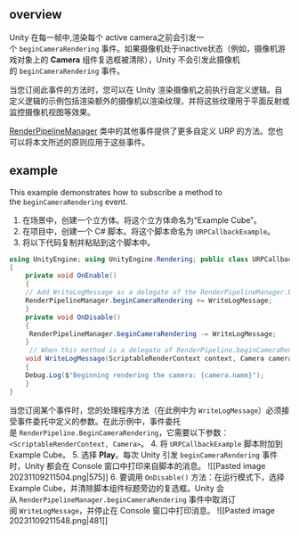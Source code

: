 ## overview
Unity 在每一帧中,渲染每个 active camera之前会引发一个 `beginCameraRendering` 事件。如果摄像机处于inactive状态（例如，摄像机游戏对象上的 **Camera** 组件复选框被清除），Unity 不会引发此摄像机的 `beginCameraRendering` 事件。

当您订阅此事件的方法时，您可以在 Unity 渲染摄像机之前执行自定义逻辑。自定义逻辑的示例包括渲染额外的摄像机以渲染纹理，并将这些纹理用于平面反射或监控摄像机视图等效果。

[RenderPipelineManager](https://docs.unity3d.com/ScriptReference/Rendering.RenderPipelineManager.html) 类中的其他事件提供了更多自定义 URP 的方法。您也可以将本文所述的原则应用于这些事件。
## example
This example demonstrates how to subscribe a method to the `beginCameraRendering` event.
1. 在场景中，创建一个立方体。将这个立方体命名为“Example Cube”。
2. 在项目中，创建一个 C# 脚本。将这个脚本命名为 `URPCallbackExample`。
3. 将以下代码复制并粘贴到这个脚本中。
```csharp
using UnityEngine; using UnityEngine.Rendering; public class URPCallbackExample : MonoBehaviour 
{ 
	private void OnEnable() 
	{ 
	// Add WriteLogMessage as a delegate of the RenderPipelineManager.beginCameraRendering event 
	RenderPipelineManager.beginCameraRendering += WriteLogMessage; 
	} 
	private void OnDisable() 
	{
	 RenderPipelineManager.beginCameraRendering -= WriteLogMessage; 
	} 
	 // When this method is a delegate of RenderPipeline.beginCameraRendering event, Unity calls this method every time it raises the beginCameraRendering event 
	void WriteLogMessage(ScriptableRenderContext context, Camera camera) 
	{
	Debug.Log($"Beginning rendering the camera: {camera.name}"); 
	} 
}
```
当您订阅某个事件时，您的处理程序方法（在此例中为 `WriteLogMessage`）必须接受事件委托中定义的参数。在此示例中，事件委托是 `RenderPipeline.BeginCameraRendering`，它需要以下参数：`<ScriptableRenderContext, Camera>`。
4. 将 `URPCallbackExample` 脚本附加到 Example Cube。
5. 选择 **Play**。每次 Unity 引发 `beginCameraRendering` 事件时，Unity 都会在 Console 窗口中打印来自脚本的消息。
![[Pasted image 20231109211504.png|575]]
6. 要调用 `OnDisable()` 方法：在运行模式下，选择 Example Cube，并清除脚本组件标题旁边的复选框。Unity 会从 `RenderPipelineManager.beginCameraRendering` 事件中取消订阅 `WriteLogMessage`，并停止在 Console 窗口中打印消息。
![[Pasted image 20231109211548.png|481]]
